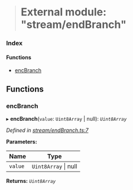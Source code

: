> # External module: "stream/endBranch"

### Index

#### Functions

* [encBranch](_stream_endbranch_.md#encbranch)

## Functions

###  encBranch

▸ **encBranch**(`value`: `Uint8Array` | null): *`Uint8Array`*

*Defined in [stream/endBranch.ts:7](https://github.com/polkadot-js/common/blob/8a245f2/packages/trie-codec/src/stream/endBranch.ts#L7)*

**Parameters:**

Name | Type |
------ | ------ |
`value` | `Uint8Array` \| null |

**Returns:** *`Uint8Array`*